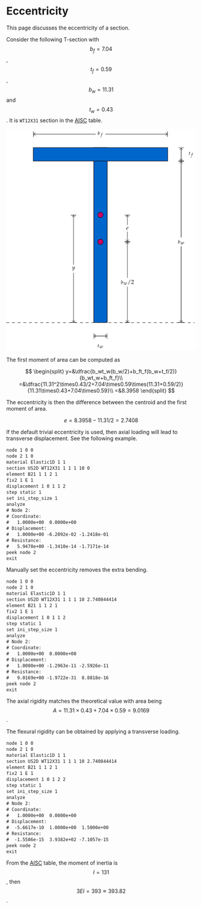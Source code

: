 # Eccentricity

This page discusses the eccentricity of a section.

Consider the following T-section with $$b_f=7.04$$, $$t_f=0.59$$, $$b_w=11.31$$ and $$t_w=0.43$$.
It is `WT12X31` section in the [AISC](https://www.aisc.org/globalassets/aisc/manual/v15.0-shapes-database/aisc-shapes-database-v15.0.xlsx) table.

![eccentricity](Eccentricity.svg)

The first moment of area can be computed as

$$
\begin{split}
y=&\dfrac{b_wt_w(b_w/2)+b_ft_f(b_w+t_f/2)}{b_wt_w+b_ft_f}\\
=&\dfrac{11.31^2\times0.43/2+7.04\times0.59\times(11.31+0.59/2)}{11.31\times0.43+7.04\times0.59}\\
=&8.3958
\end{split}
$$

The eccentricity is then the difference between the centroid and the first moment of area.

$$
e=8.3958-11.31/2=2.7408
$$

If the default trivial eccentricity is used, then axial loading will lead to transverse displacement. See the following example.

```text
node 1 0 0
node 2 1 0
material Elastic1D 1 1
section US2D WT12X31 1 1 1 10 0
element B21 1 1 2 1
fix2 1 E 1
displacement 1 0 1 1 2
step static 1
set ini_step_size 1
analyze
# Node 2:
# Coordinate:
#   1.0000e+00  0.0000e+00
# Displacement:
#   1.0000e+00 -6.2092e-02 -1.2418e-01
# Resistance:
#   5.9478e+00 -1.3410e-14 -1.7171e-14
peek node 2
exit
```

Manually set the eccentricity removes the extra bending.

```text
node 1 0 0
node 2 1 0
material Elastic1D 1 1
section US2D WT12X31 1 1 1 10 2.740844414
element B21 1 1 2 1
fix2 1 E 1
displacement 1 0 1 1 2
step static 1
set ini_step_size 1
analyze
# Node 2:
# Coordinate:
#   1.0000e+00  0.0000e+00
# Displacement:
#   1.0000e+00 -1.2963e-11 -2.5926e-11
# Resistance:
#   9.0169e+00 -1.9722e-31  8.8818e-16
peek node 2
exit
```

The axial rigidity matches the theoretical value with area being $$A=11.31\times0.43+7.04\times0.59=9.0169$$.

The flexural rigidity can be obtained by applying a transverse loading.

```text
node 1 0 0
node 2 1 0
material Elastic1D 1 1
section US2D WT12X31 1 1 1 10 2.740844414
element B21 1 1 2 1
fix2 1 E 1
displacement 1 0 1 2 2
step static 1
set ini_step_size 1
analyze
# Node 2:
# Coordinate:
#   1.0000e+00  0.0000e+00
# Displacement:
#  -5.6617e-10  1.0000e+00  1.5000e+00
# Resistance:
#  -1.5586e-15  3.9382e+02 -7.1057e-15
peek node 2
exit
```

From the [AISC](https://www.aisc.org/globalassets/aisc/manual/v15.0-shapes-database/aisc-shapes-database-v15.0.xlsx) table, the moment of inertia is $$I=131$$, then $$3EI=393\approx393.82$$.

